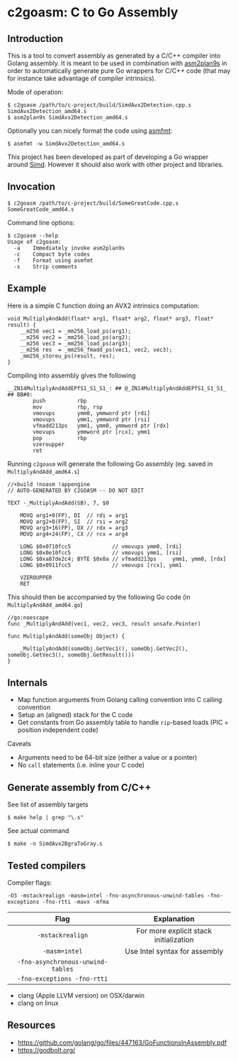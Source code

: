 # c2goasm: C to Go Assembly 

## Introduction

This is a tool to convert assembly as generated by a C/C++ compiler into Golang assembly. It is meant to be used in combination with [asm2plan9s](https://github.com/minio/asm2plan9s) in order to automatically generate pure Go wrappers for C/C++ code (that may for instance take advantage of compiler intrinsics).

Mode of operation:
```
$ c2goasm /path/to/c-project/build/SimdAvx2Detection.cpp.s SimdAvx2Detection_amd64.s
$ asm2plan9s SimdAvx2Detection_amd64.s
```

Optionally you can nicely format the code using [asmfmt](https://github.com/klauspost/asmfmt):
```
$ asmfmt -w SimdAvx2Detection_amd64.s
```

This project has been developed as part of developing a Go wrapper around [Simd](https://github.com/ermig1979/Simd). However it should also work with other project and libraries.

## Invocation

```
$ c2goasm /path/to/c-project/build/SomeGreatCode.cpp.s SomeGreatCode_amd64.s
```

Command line options:
```
$ c2goasm --help
Usage of c2goasm:
  -a	Immediately invoke asm2plan9s
  -c	Compact byte codes
  -f	Format using asmfmt
  -s	Strip comments
```

## Example

Here is a simple C function doing an AVX2 intrinsics computation:
```
void MultiplyAndAdd(float* arg1, float* arg2, float* arg3, float* result) {
    __m256 vec1 = _mm256_load_ps(arg1);
    __m256 vec2 = _mm256_load_ps(arg2);
    __m256 vec3 = _mm256_load_ps(arg3);
    __m256 res  = _mm256_fmadd_ps(vec1, vec2, vec3);
    _mm256_storeu_ps(result, res);
}
```

Compiling into assembly gives the following
```
__ZN14MultiplyAndAddEPfS1_S1_S1_: ## @_ZN14MultiplyAndAddEPfS1_S1_S1_
## BB#0:
        push          rbp
        mov           rbp, rsp
        vmovups       ymm0, ymmword ptr [rdi]
        vmovups       ymm1, ymmword ptr [rsi]
        vfmadd213ps   ymm1, ymm0, ymmword ptr [rdx]
        vmovups       ymmword ptr [rcx], ymm1
        pop           rbp
        vzeroupper
        ret
```

Running `c2goasm` will generate the following Go assembly (eg. saved in `MultiplyAndAdd_amd64.s`)
```
//+build !noasm !appengine
// AUTO-GENERATED BY C2GOASM -- DO NOT EDIT

TEXT ·_MultiplyAndAdd(SB), 7, $0

	MOVQ arg1+0(FP), DI  // rdi = arg1
	MOVQ arg2+8(FP), SI  // rsi = arg2
	MOVQ arg3+16(FP), DX // rdx = arg3
	MOVQ arg4+24(FP), CX // rcx = arg4
	
	LONG $0x0710fcc5             // vmovups ymm0, [rdi]
	LONG $0x0e10fcc5             // vmovups ymm1, [rsi]
	LONG $0xa87de2c4; BYTE $0x0a // vfmadd213ps     ymm1, ymm0, [rdx]
	LONG $0x0911fcc5             // vmovups [rcx], ymm1
	
	VZEROUPPER
	RET
```

This should then be accompanied by the following Go code (in `MultiplyAndAdd_amd64.go`)
```
//go:noescape
func _MultiplyAndAdd(vec1, vec2, vec3, result unsafe.Pointer)

func MultiplyAndAdd(someObj Object) {

	_MultiplyAndAdd(someObj.GetVec1(), someObj.GetVec2(), someObj.GetVec3(), someObj.GetResult()))
}
```

## Internals

- Map function arguments from Golang calling convention into C calling convention
- Setup an (aligned) stack for the C code
- Get constants from Go assembly table to handle `rip`-based loads (PIC = position independent code) 

Caveats
- Arguments need to be 64-bit size (either a value or a pointer) 
- No `call` statements (i.e. inline your C code)

## Generate assembly from C/C++

See list of assembly targets
```
$ make help | grep "\.s"
```

See actual command
```
$ make -n SimdAvx2BgraToGray.s
```

## Tested compilers

Compiler flags:
```
-O3 -mstackrealign -masm=intel -fno-asynchronous-unwind-tables -fno-exceptions -fno-rtti -mavx -mfma 
```

| Flag                              | Explanation                            |
|:---------------------------------:| :-------------------------------------:|
| `-mstackrealign`                  | For more explicit stack initialization |
| `-masm=intel`                     | Use Intel syntax for assembly          |
| `-fno-asynchronous-unwind-tables` |                                        |
| `-fno-exceptions -fno-rtti`       |                                        |

- clang (Apple LLVM version) on OSX/darwin
- clang on linux

## Resources

- https://github.com/golang/go/files/447163/GoFunctionsInAssembly.pdf
- https://godbolt.org/
